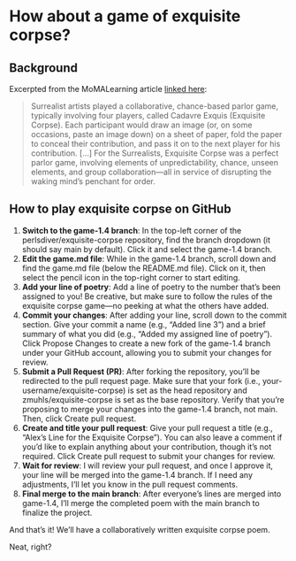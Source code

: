 # How about a game of exquisite corpse?

## Background

Excerpted from the MoMALearning article [linked here](https://www.moma.org/collection/terms/exquisite-corpse): 

>Surrealist artists played a collaborative, chance-based parlor game, typically involving four players, called Cadavre Exquis (Exquisite Corpse). Each participant would draw an image (or, on some occasions, paste an image down) on a sheet of paper, fold the paper to conceal their contribution, and pass it on to the next player for his contribution. [...] For the Surrealists, Exquisite Corpse was a perfect parlor game, involving elements of unpredictability, chance, unseen elements, and group collaboration—all in service of disrupting the waking mind’s penchant for order.

## How to play exquisite corpse on GitHub

1. **Switch to the game-1.4 branch**: In the top-left corner of the perlsdiver/exquisite-corpse repository, find the branch dropdown (it should say main by default). Click it and select the game-1.4 branch.
2. **Edit the game.md file**: While in the game-1.4 branch, scroll down and find the game.md file (below the README.md file). Click on it, then select the pencil icon in the top-right corner to start editing.
3. **Add your line of poetry**: Add a line of poetry to the number that’s been assigned to you! Be creative, but make sure to follow the rules of the exquisite corpse game—no peeking at what the others have added.
4. **Commit your changes**: After adding your line, scroll down to the commit section. Give your commit a name (e.g., “Added line 3”) and a brief summary of what you did (e.g., “Added my assigned line of poetry”). Click Propose Changes to create a new fork of the game-1.4 branch under your GitHub account, allowing you to submit your changes for review.
5. **Submit a Pull Request (PR)**: After forking the repository, you’ll be redirected to the pull request page. Make sure that your fork (i.e., your-username/exquisite-corpse) is set as the head repository and zmuhls/exquisite-corpse is set as the base repository. Verify that you’re proposing to merge your changes into the game-1.4 branch, not main. Then, click Create pull request.
6. **Create and title your pull request**: Give your pull request a title (e.g., “Alex’s Line for the Exquisite Corpse”). You can also leave a comment if you’d like to explain anything about your contribution, though it’s not required. Click Create pull request to submit your changes for review.
7. **Wait for review**: I will review your pull request, and once I approve it, your line will be merged into the game-1.4 branch. If I need any adjustments, I’ll let you know in the pull request comments.
8. **Final merge to the main branch**: After everyone’s lines are merged into game-1.4, I’ll merge the completed poem with the main branch to finalize the project.

And that’s it! We’ll have a collaboratively written exquisite corpse poem.

Neat, right?
